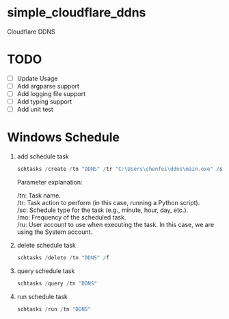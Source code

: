 # simple_cloudflare_ddns
Cloudflare DDNS

# TODO
- [ ] Update Usage
- [ ] Add argparse support
- [ ] Add logging file support
- [ ] Add typing support
- [ ] Add unit test

# Windows Schedule
1. add schedule task
    ```powershell
    schtasks /create /tn "DDNS" /tr "C:\Users\chenfei\ddns\main.exe" /sc minute /mo 1 /ru System
    ```  
    Parameter explanation:  
  
    /tn: Task name.  
    /tr: Task action to perform (in this case, running a Python script).  
    /sc: Schedule type for the task (e.g., minute, hour, day, etc.).  
    /mo: Frequency of the scheduled task.  
    /ru: User account to use when executing the task. In this case, we are using the System account.  

2. delete schedule task
    ```powershell
    schtasks /delete /tn "DDNS" /f
    ```
3. query schedule task
    ```powershell
    schtasks /query /tn "DDNS"
    ```
4. run schedule task
    ```powershell
    schtasks /run /tn "DDNS"
    ```
